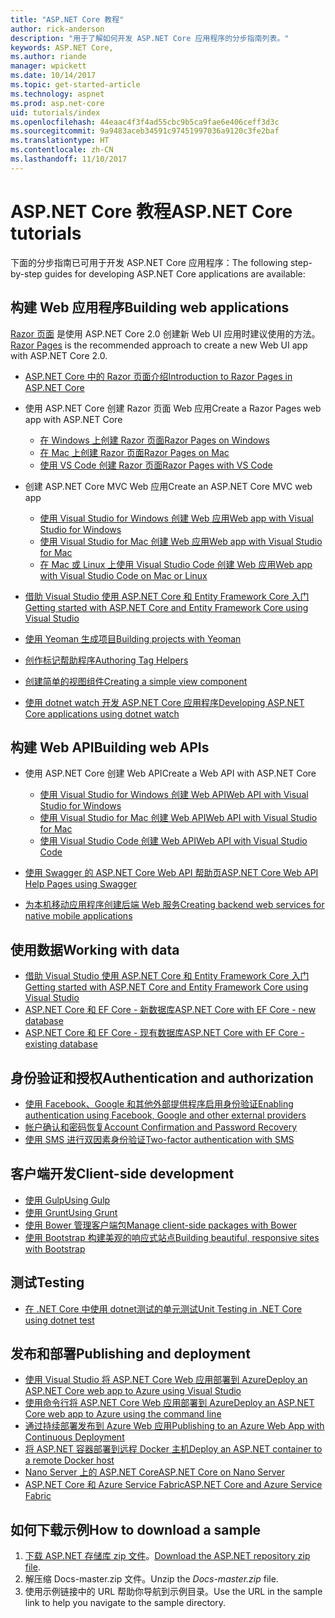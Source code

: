 ```yaml
---
title: "ASP.NET Core 教程"
author: rick-anderson
description: "用于了解如何开发 ASP.NET Core 应用程序的分步指南列表。"
keywords: ASP.NET Core,
ms.author: riande
manager: wpickett
ms.date: 10/14/2017
ms.topic: get-started-article
ms.technology: aspnet
ms.prod: asp.net-core
uid: tutorials/index
ms.openlocfilehash: 44eaac4f3f4ad55cbc9b5ca9fae6e406ceff3d3c
ms.sourcegitcommit: 9a9483aceb34591c97451997036a9120c3fe2baf
ms.translationtype: HT
ms.contentlocale: zh-CN
ms.lasthandoff: 11/10/2017
---
```

# <a name="aspnet-core-tutorials"></a><span data-ttu-id="16dda-104">ASP.NET Core 教程</span><span class="sxs-lookup"><span data-stu-id="16dda-104">ASP.NET Core tutorials</span></span>

<span data-ttu-id="16dda-105">下面的分步指南已可用于开发 ASP.NET Core 应用程序：</span><span class="sxs-lookup"><span data-stu-id="16dda-105">The following step-by-step guides for developing ASP.NET Core applications are available:</span></span>

## <a name="building-web-applications"></a><span data-ttu-id="16dda-106">构建 Web 应用程序</span><span class="sxs-lookup"><span data-stu-id="16dda-106">Building web applications</span></span>

<span data-ttu-id="16dda-107">[Razor 页面](xref:mvc/razor-pages/index) 是使用 ASP.NET Core 2.0 创建新 Web UI 应用时建议使用的方法。</span><span class="sxs-lookup"><span data-stu-id="16dda-107">[Razor Pages](xref:mvc/razor-pages/index) is the recommended approach to create a new Web UI app with ASP.NET Core 2.0.</span></span>

* [<span data-ttu-id="16dda-108">ASP.NET Core 中的 Razor 页面介绍</span><span class="sxs-lookup"><span data-stu-id="16dda-108">Introduction to Razor Pages in ASP.NET Core</span></span>](xref:mvc/razor-pages/index)
* <span data-ttu-id="16dda-109">使用 ASP.NET Core 创建 Razor 页面 Web 应用</span><span class="sxs-lookup"><span data-stu-id="16dda-109">Create a Razor Pages web app with ASP.NET Core</span></span>

   * [<span data-ttu-id="16dda-110">在 Windows 上创建 Razor 页面</span><span class="sxs-lookup"><span data-stu-id="16dda-110">Razor Pages on Windows</span></span>](xref:tutorials/razor-pages/index)
   * [<span data-ttu-id="16dda-111">在 Mac 上创建 Razor 页面</span><span class="sxs-lookup"><span data-stu-id="16dda-111">Razor Pages on Mac</span></span>](xref:tutorials/razor-pages-mac/index)
   * [<span data-ttu-id="16dda-112">使用 VS Code 创建 Razor 页面</span><span class="sxs-lookup"><span data-stu-id="16dda-112">Razor Pages with VS Code</span></span>](xref:tutorials/razor-pages-vsc/index)  

* <span data-ttu-id="16dda-113">创建 ASP.NET Core MVC Web 应用</span><span class="sxs-lookup"><span data-stu-id="16dda-113">Create an ASP.NET Core MVC web app</span></span>

   * [<span data-ttu-id="16dda-114">使用 Visual Studio for Windows 创建 Web 应用</span><span class="sxs-lookup"><span data-stu-id="16dda-114">Web app with Visual Studio for Windows</span></span>](first-mvc-app/index.md)
   * [<span data-ttu-id="16dda-115">使用 Visual Studio for Mac 创建 Web 应用</span><span class="sxs-lookup"><span data-stu-id="16dda-115">Web app with Visual Studio for Mac</span></span>](first-mvc-app-mac/index.md)
   * [<span data-ttu-id="16dda-116">在 Mac 或 Linux 上使用 Visual Studio Code 创建 Web 应用</span><span class="sxs-lookup"><span data-stu-id="16dda-116">Web app with Visual Studio Code on Mac or Linux</span></span>](first-mvc-app-xplat/index.md)

* [<span data-ttu-id="16dda-117">借助 Visual Studio 使用 ASP.NET Core 和 Entity Framework Core 入门</span><span class="sxs-lookup"><span data-stu-id="16dda-117">Getting started with ASP.NET Core and Entity Framework Core using Visual Studio</span></span>](../data/ef-mvc/index.md)
* [<span data-ttu-id="16dda-118">使用 Yeoman 生成项目</span><span class="sxs-lookup"><span data-stu-id="16dda-118">Building projects with Yeoman</span></span>](../client-side/yeoman.md)
* [<span data-ttu-id="16dda-119">创作标记帮助程序</span><span class="sxs-lookup"><span data-stu-id="16dda-119">Authoring Tag Helpers</span></span>](../mvc/views/tag-helpers/authoring.md)
* [<span data-ttu-id="16dda-120">创建简单的视图组件</span><span class="sxs-lookup"><span data-stu-id="16dda-120">Creating a simple view component</span></span>](../mvc/views/view-components.md#walkthrough-creating-a-simple-view-component)
* [<span data-ttu-id="16dda-121">使用 dotnet watch 开发 ASP.NET Core 应用程序</span><span class="sxs-lookup"><span data-stu-id="16dda-121">Developing ASP.NET Core applications using dotnet watch</span></span>](dotnet-watch.md)

## <a name="building-web-apis"></a><span data-ttu-id="16dda-122">构建 Web API</span><span class="sxs-lookup"><span data-stu-id="16dda-122">Building web APIs</span></span>
* <span data-ttu-id="16dda-123">使用 ASP.NET Core 创建 Web API</span><span class="sxs-lookup"><span data-stu-id="16dda-123">Create a Web API with ASP.NET Core</span></span>

  * [<span data-ttu-id="16dda-124">使用 Visual Studio for Windows 创建 Web API</span><span class="sxs-lookup"><span data-stu-id="16dda-124">Web API with Visual Studio for Windows</span></span>](first-web-api.md)
  * [<span data-ttu-id="16dda-125">使用 Visual Studio for Mac 创建 Web API</span><span class="sxs-lookup"><span data-stu-id="16dda-125">Web API with Visual Studio for Mac</span></span>](xref:tutorials/first-web-api-mac)
  * [<span data-ttu-id="16dda-126">使用 Visual Studio Code 创建 Web API</span><span class="sxs-lookup"><span data-stu-id="16dda-126">Web API with Visual Studio Code</span></span>](web-api-vsc.md)
  
* [<span data-ttu-id="16dda-127">使用 Swagger 的 ASP.NET Core Web API 帮助页</span><span class="sxs-lookup"><span data-stu-id="16dda-127">ASP.NET Core Web API Help Pages using Swagger</span></span>](web-api-help-pages-using-swagger.md)
* [<span data-ttu-id="16dda-128">为本机移动应用程序创建后端 Web 服务</span><span class="sxs-lookup"><span data-stu-id="16dda-128">Creating backend web services for native mobile applications</span></span>](../mobile/native-mobile-backend.md)

## <a name="working-with-data"></a><span data-ttu-id="16dda-129">使用数据</span><span class="sxs-lookup"><span data-stu-id="16dda-129">Working with data</span></span>
* [<span data-ttu-id="16dda-130">借助 Visual Studio 使用 ASP.NET Core 和 Entity Framework Core 入门</span><span class="sxs-lookup"><span data-stu-id="16dda-130">Getting started with ASP.NET Core and Entity Framework Core using Visual Studio</span></span>](../data/ef-mvc/index.md)
* [<span data-ttu-id="16dda-131">ASP.NET Core 和 EF Core - 新数据库</span><span class="sxs-lookup"><span data-stu-id="16dda-131">ASP.NET Core with EF Core - new database</span></span>](https://docs.microsoft.com/ef/core/get-started/aspnetcore/new-db)
* [<span data-ttu-id="16dda-132">ASP.NET Core 和 EF Core - 现有数据库</span><span class="sxs-lookup"><span data-stu-id="16dda-132">ASP.NET Core with EF Core - existing database</span></span>](https://docs.microsoft.com/ef/core/get-started/aspnetcore/existing-db)

## <a name="authentication-and-authorization"></a><span data-ttu-id="16dda-133">身份验证和授权</span><span class="sxs-lookup"><span data-stu-id="16dda-133">Authentication and authorization</span></span>
* [<span data-ttu-id="16dda-134">使用 Facebook、Google 和其他外部提供程序启用身份验证</span><span class="sxs-lookup"><span data-stu-id="16dda-134">Enabling authentication using Facebook, Google and other external providers</span></span>](../security/authentication/social/index.md)
* [<span data-ttu-id="16dda-135">帐户确认和密码恢复</span><span class="sxs-lookup"><span data-stu-id="16dda-135">Account Confirmation and Password Recovery</span></span>](../security/authentication/accconfirm.md)
* [<span data-ttu-id="16dda-136">使用 SMS 进行双因素身份验证</span><span class="sxs-lookup"><span data-stu-id="16dda-136">Two-factor authentication with SMS</span></span>](../security/authentication/2fa.md)

## <a name="client-side-development"></a><span data-ttu-id="16dda-137">客户端开发</span><span class="sxs-lookup"><span data-stu-id="16dda-137">Client-side development</span></span>
* [<span data-ttu-id="16dda-138">使用 Gulp</span><span class="sxs-lookup"><span data-stu-id="16dda-138">Using Gulp</span></span>](../client-side/using-gulp.md)
* [<span data-ttu-id="16dda-139">使用 Grunt</span><span class="sxs-lookup"><span data-stu-id="16dda-139">Using Grunt</span></span>](../client-side/using-grunt.md)
* [<span data-ttu-id="16dda-140">使用 Bower 管理客户端包</span><span class="sxs-lookup"><span data-stu-id="16dda-140">Manage client-side packages with Bower</span></span>](../client-side/bower.md)
* [<span data-ttu-id="16dda-141">使用 Bootstrap 构建美观的响应式站点</span><span class="sxs-lookup"><span data-stu-id="16dda-141">Building beautiful, responsive sites with Bootstrap</span></span>](../client-side/bootstrap.md)

## <a name="testing"></a><span data-ttu-id="16dda-142">测试</span><span class="sxs-lookup"><span data-stu-id="16dda-142">Testing</span></span>
* [<span data-ttu-id="16dda-143">在 .NET Core 中使用 dotnet测试的单元测试</span><span class="sxs-lookup"><span data-stu-id="16dda-143">Unit Testing in .NET Core using dotnet test</span></span>](https://docs.microsoft.com/dotnet/articles/core/testing/unit-testing-with-dotnet-test)

## <a name="publishing-and-deployment"></a><span data-ttu-id="16dda-144">发布和部署</span><span class="sxs-lookup"><span data-stu-id="16dda-144">Publishing and deployment</span></span>
* [<span data-ttu-id="16dda-145">使用 Visual Studio 将 ASP.NET Core Web 应用部署到 Azure</span><span class="sxs-lookup"><span data-stu-id="16dda-145">Deploy an ASP.NET Core web app to Azure using Visual Studio</span></span>](publish-to-azure-webapp-using-vs.md)
* [<span data-ttu-id="16dda-146">使用命令行将 ASP.NET Core Web 应用部署到 Azure</span><span class="sxs-lookup"><span data-stu-id="16dda-146">Deploy an ASP.NET Core web app to Azure using the command line</span></span>](publish-to-azure-webapp-using-cli.md)
* [<span data-ttu-id="16dda-147">通过持续部署发布到 Azure Web 应用</span><span class="sxs-lookup"><span data-stu-id="16dda-147">Publishing to an Azure Web App with Continuous Deployment</span></span>](../publishing/azure-continuous-deployment.md)
* [<span data-ttu-id="16dda-148">将 ASP.NET 容器部署到远程 Docker 主机</span><span class="sxs-lookup"><span data-stu-id="16dda-148">Deploy an ASP.NET container to a remote Docker host</span></span>](https://docs.microsoft.com/azure/vs-azure-tools-docker-hosting-web-apps-in-docker)
* [<span data-ttu-id="16dda-149">Nano Server 上的 ASP.NET Core</span><span class="sxs-lookup"><span data-stu-id="16dda-149">ASP.NET Core on Nano Server</span></span>](nano-server.md)
* [<span data-ttu-id="16dda-150">ASP.NET Core 和 Azure Service Fabric</span><span class="sxs-lookup"><span data-stu-id="16dda-150">ASP.NET Core and Azure Service Fabric</span></span>](https://docs.microsoft.com/azure/service-fabric/service-fabric-add-a-web-frontend)

<a name="download"></a> 
## <a name="how-to-download-a-sample"></a><span data-ttu-id="16dda-151">如何下载示例</span><span class="sxs-lookup"><span data-stu-id="16dda-151">How to download a sample</span></span>
1. <span data-ttu-id="16dda-152">[下载 ASP.NET 存储库 zip 文件](https://codeload.github.com/aspnet/Docs/zip/master)。</span><span class="sxs-lookup"><span data-stu-id="16dda-152">[Download the ASP.NET repository zip file](https://codeload.github.com/aspnet/Docs/zip/master).</span></span>
1. <span data-ttu-id="16dda-153">解压缩 Docs-master.zip 文件。</span><span class="sxs-lookup"><span data-stu-id="16dda-153">Unzip the *Docs-master.zip* file.</span></span>
1. <span data-ttu-id="16dda-154">使用示例链接中的 URL 帮助你导航到示例目录。</span><span class="sxs-lookup"><span data-stu-id="16dda-154">Use the URL in the sample link to help you navigate to the sample directory.</span></span> 
